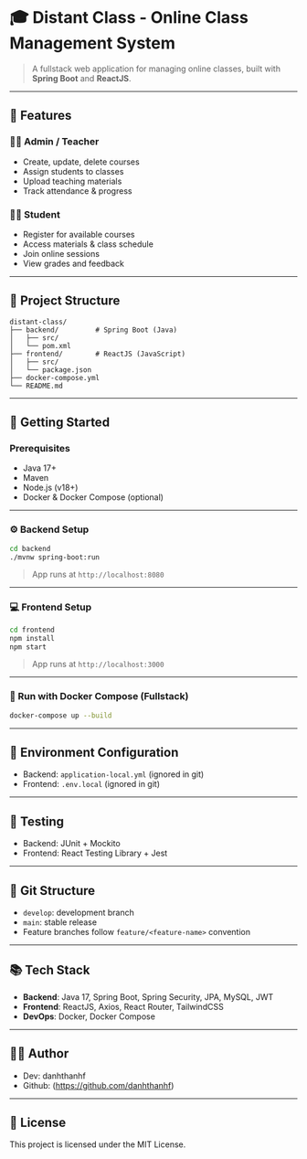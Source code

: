 # 🎓 Distant Class - Online Class Management System

> A fullstack web application for managing online classes, built with **Spring Boot** and **ReactJS**.

---

## 🧹 Features

### 👨‍🏫 Admin / Teacher

* Create, update, delete courses
* Assign students to classes
* Upload teaching materials
* Track attendance & progress

### 👨‍🎓 Student

* Register for available courses
* Access materials & class schedule
* Join online sessions
* View grades and feedback

---

## 🧱 Project Structure

```
distant-class/
├── backend/         # Spring Boot (Java)
│   ├── src/
│   └── pom.xml
├── frontend/        # ReactJS (JavaScript)
│   ├── src/
│   └── package.json
├── docker-compose.yml
└── README.md
```

---

## 🚀 Getting Started

### Prerequisites

* Java 17+
* Maven
* Node.js (v18+)
* Docker & Docker Compose (optional)

---

### ⚙️ Backend Setup

```bash
cd backend
./mvnw spring-boot:run
```

> App runs at `http://localhost:8080`

---

### 💻 Frontend Setup

```bash
cd frontend
npm install
npm start
```

> App runs at `http://localhost:3000`

---

### 🐳 Run with Docker Compose (Fullstack)

```bash
docker-compose up --build
```

---

## 🔐 Environment Configuration

* Backend: `application-local.yml` (ignored in git)
* Frontend: `.env.local` (ignored in git)

---

## 🧪 Testing

* Backend: JUnit + Mockito
* Frontend: React Testing Library + Jest

---

## 📁 Git Structure

* `develop`: development branch
* `main`: stable release
* Feature branches follow `feature/<feature-name>` convention

---

## 📚 Tech Stack

* **Backend**: Java 17, Spring Boot, Spring Security, JPA, MySQL, JWT
* **Frontend**: ReactJS, Axios, React Router, TailwindCSS
* **DevOps**: Docker, Docker Compose

---

## 🧑‍💻 Author

* Dev: danhthanhf
* Github: (https://github.com/danhthanhf)

---

## 📜 License

This project is licensed under the MIT License.
